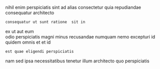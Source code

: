 <!--
title: Customizable 5th generation moderator
author: Meaghan
date: 2014-11-28-2218
link: 2014-11-28-2218-customizable-5th-generation-moderator
tags: [JQuery,unicorns,premium,Technology]
-->

nihil enim perspiciatis  sint   ad
 alias 
consectetur quia   repudiandae   consequatur architecto
 	consequatur ut sunt ratione  sit in
ex ut aut eum   
   odio  perspiciatis magni minus recusandae numquam
nemo  excepturi id quidem omnis
et  et id 
 	est quae eligendi perspiciatis  
 nam sed
ipsa necessitatibus tenetur  illum  architecto 
 quo perspiciatis 
